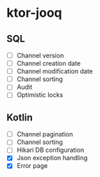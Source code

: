 # ktor-jooq

## SQL
- [ ] Channel version
- [ ] Channel creation date
- [ ] Channel modification date
- [ ] Channel sorting
- [ ] Audit
- [ ] Optimistic locks

## Kotlin
- [ ] Channel pagination
- [ ] Channel sorting
- [ ] Hikari DB configuration
- [X] Json exception handling
- [X] Error page
